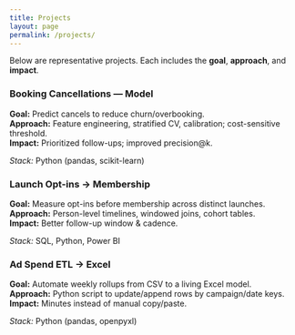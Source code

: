 ```yaml
---
title: Projects
layout: page
permalink: /projects/
---
```

<link rel="stylesheet" href="{{ site.baseurl }}/assets/css/custom.css">


Below are representative projects. Each includes the **goal**, **approach**, and **impact**.

<div class="projects">
  <div class="card">
    <h3>Booking Cancellations — Model</h3>
    <p><strong>Goal:</strong> Predict cancels to reduce churn/overbooking.<br>
    <strong>Approach:</strong> Feature engineering, stratified CV, calibration; cost-sensitive threshold.<br>
    <strong>Impact:</strong> Prioritized follow-ups; improved precision@k.</p>
    <p><em>Stack:</em> Python (pandas, scikit-learn)</p>
  </div>

  <div class="card">
    <h3>Launch Opt-ins → Membership</h3>
    <p><strong>Goal:</strong> Measure opt-ins before membership across distinct launches.<br>
    <strong>Approach:</strong> Person-level timelines, windowed joins, cohort tables.<br>
    <strong>Impact:</strong> Better follow-up window & cadence.</p>
    <p><em>Stack:</em> SQL, Python, Power BI</p>
  </div>

  <div class="card">
    <h3>Ad Spend ETL → Excel</h3>
    <p><strong>Goal:</strong> Automate weekly rollups from CSV to a living Excel model.<br>
    <strong>Approach:</strong> Python script to update/append rows by campaign/date keys.<br>
    <strong>Impact:</strong> Minutes instead of manual copy/paste.</p>
    <p><em>Stack:</em> Python (pandas, openpyxl)</p>
  </div>
</div>
